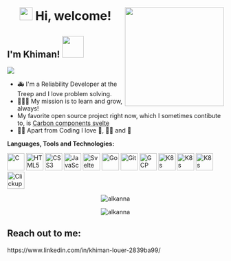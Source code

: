<h1 align="center"><img src="https://emojis.slackmojis.com/emojis/images/1597320283/10003/catjam.gif?1597320283" width="30" /> Hi, welcome! 
<img align='right' src="https://media0.giphy.com/media/nm6266UyRc2EnfpAo8/giphy.gif" width="230">
<h2> I'm Khiman! <img src="https://media2.giphy.com/media/26FmQ6EOvLxp6cWyY/giphy.gif" width="50"></h2>
 
 ![](https://komarev.com/ghpvc/?username=alkanna)
 
- 🚑 I'm a Reliability Developer at the Treep and I love problem solving.
- 🏃🏻‍♀️ My mission is to learn and grow, always!
- My favorite open source project right now, which I sometimes contibute to, is [Carbon components svelte](https://github.com/carbon-design-system/carbon-components-svelte)
- ✌🏻 Apart from Coding I love 🚵, 🧗‍♂️ and 🎸</p>

 
 **Languages, Tools and Technologies:**
 
 
 <a href="https://en.wikipedia.org/wiki/C_(programming_language)" title="C"><img src="https://github.com/get-icon/geticon/raw/master/icons/c.svg" alt="C" width="40px"  height="40px"></a>
 <a href="https://www.w3.org/TR/html5/" title="HTML5"><img src="https://github.com/get-icon/geticon/raw/master/icons/html-5.svg" alt="HTML5" width="40px" height="40px"></a>
 <a href="https://www.w3.org/TR/CSS/" title="CSS3"><img src="https://github.com/get-icon/geticon/raw/master/icons/css-3.svg" alt="CSS3" width="40px" height="40px"></a>
 <a href="https://developer.mozilla.org/en-US/docs/Web/JavaScript" title="JavaScript"><img src="https://github.com/get-icon/geticon/raw/master/icons/javascript.svg"  alt="JavaScript" width="40px" height="40px"></a>
 <a href="https://svelte.dev" title="Svelte"><img src="https://github.com/get-icon/geticon/raw/master/icons/svelte-icon.svg"  alt="Svelte" width="40px" height="40px"></a>
 <a href="https://go.dev" title="Go"><img src="https://github.com/get-icon/geticon/raw/master/icons/go.svg"  alt="Go" width="40px" height="40px"></a>
 <a href="https://git-scm.com/" title="Git"><img src="https://github.com/get-icon/geticon/raw/master/icons/git-icon.svg" alt="Git" width="40px" height="40px"></a>
 <a href="https://cloud.google.com/" title="GCP"><img src="https://github.com/get-icon/geticon/raw/master/icons/google-cloud.svg" alt="GCP" width="40px" height="40px"></a>
 <a href="https://kubernetes.io" title="K8s"><img src="https://github.com/get-icon/geticon/raw/master/icons/kubernetes.svg" alt="K8s" width="40px" height="40px"></a>
 <a href="https://reactjs.org" title="React"><img src="https://github.com/get-icon/geticon/raw/master/icons/react.svg" alt="K8s" width="40px" height="40px"></a>
 <a href="https://spectrum.adobe.com/" title="Adobe spectrum"><img src="https://github.com/get-icon/geticon/raw/master/icons/adobe.svg" alt="K8s" width="40px" height="40px"></a>
 <a href="https://clickup.com" title="Clickup"><img src="https://clickup.com/landing/images/brand-assets/logo-symbol-color.svg" alt="Clickup" width="40px" height="40px"></a>



<p align="center"> <img align="center" src="https://github-readme-stats.vercel.app/api?username=alkanna&show_icons=true&theme=radical" alt="alkanna" /></p>

<p align="center"><img align="center" src="https://github-readme-streak-stats.herokuapp.com/?user=alkanna&show_icons=true&theme=tokyonight_duo" alt="alkanna" /></p>

<h2> Reach out to me: </h2>
https://www.linkedin.com/in/khiman-louer-2839ba99/
